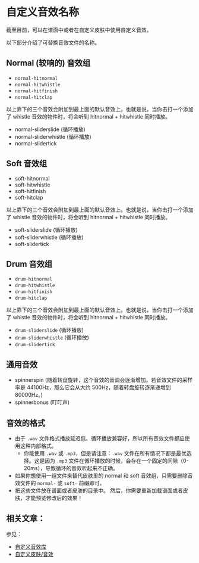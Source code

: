 # 自定义音效名称

截至目前，可以在谱面中或者在自定义皮肤中使用自定义音效。

以下部分介绍了可替换音效文件的名称。

## Normal (较响的) 音效组

- `normal-hitnormal`
- `normal-hitwhistle`
- `normal-hitfinish`
- `normal-hitclap`

以上靠下的三个音效会附加到最上面的默认音效上。也就是说，当你击打一个添加了 whistle 音效的物件时，将会听到 hitnormal + hitwhistle 同时播放。

- normal-sliderslide (循环播放)
- normal-sliderwhistle (循环播放)
- normal-slidertick

## Soft 音效组

- soft-hitnormal
- soft-hitwhistle
- soft-hitfinish
- soft-hitclap

以上靠下的三个音效会附加到最上面的默认音效上。也就是说，当你击打一个添加了 whistle 音效的物件时，将会听到 hitnormal + hitwhistle 同时播放。

- soft-sliderslide (循环播放)
- soft-sliderwhistle (循环播放)
- soft-slidertick

## Drum 音效组

- `drum-hitnormal`
- `drum-hitwhistle`
- `drum-hitfinish`
- `drum-hitclap`

以上靠下的三个音效会附加到最上面的默认音效上。也就是说，当你击打一个添加了 whistle 音效的物件时，将会听到 hitnormal + hitwhistle 同时播放。

- `drum-sliderslide` (循环播放)
- `drum-sliderwhistle` (循环播放)
- `drum-slidertick`

## 通用音效

- spinnerspin (随着转盘旋转，这个音效的音调会逐渐增加。若音效文件的采样率是 44100Hz，那么它会从大约 500Hz，随着转盘旋转逐渐递增到 80000Hz。)
- spinnerbonus (叮叮声)

## 音效的格式

- 由于 `.wav` 文件格式播放延迟低、循环播放兼容好，所以所有音效文件都应使用这种内部格式。
  - 你能使用 `.wav` 或 `.mp3`，但是请注意：`.wav` 文件在所有情况下都是最优选择。这是因为 `.mp3` 文件在循环播放的时候，会存在一个固定的间隙（0-20ms），导致循环的音效听起来不正确。
- 如果你想使用一组文件来替代皮肤里的 normal 和 soft 音效组，只需要删除音效文件的 `normal-` 或 `soft-` 前缀即可。
- 把这些文件放在谱面或者皮肤的目录中。
  然后，你需要重新加载谱面或者皮肤，才能预览修改后的效果！

## 相关文章：

参见：

- [自定义音效库](/wiki/Guides/Custom_Hitsound_Library)
- [自定义皮肤/音效](/wiki/Skinning/Sounds)
